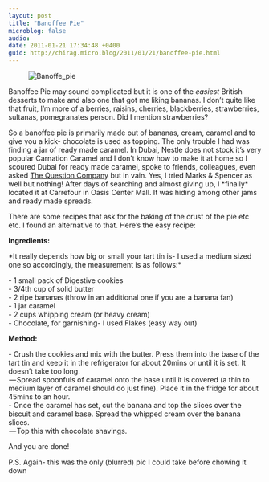 ```yaml
---
layout: post
title: "Banoffee Pie"
microblog: false
audio: 
date: 2011-01-21 17:34:48 +0400
guid: http://chirag.micro.blog/2011/01/21/banoffee-pie.html
---
```

<figure><img alt="Banoffe_pie" src="http://www.chirag.biz/uploads/2018/6f90d435e6.jpg"></figure><p>Banoffee Pie may sound complicated but it is one of the <em>easiest </em>British desserts to make and also one that got me liking bananas. I don’t quite like that fruit, I’m more of a berries, raisins, cherries, blackberries, strawberries, sultanas, pomegranates person. Did I mention strawberries?</p>
<p>So a banoffee pie is primarily made out of bananas, cream, caramel and to give you a kick- chocolate is used as topping. The only trouble I had was finding a jar of ready made caramel. In Dubai, Nestle does not stock it’s very popular Carnation Caramel and I don’t know how to make it at home so I scoured Dubai for ready made caramel, spoke to friends, colleagues, even asked <a href="http://www.thequestioncompany.com/" target="_blank">The Question Compan</a>y but in vain. Yes, I tried Marks &amp; Spencer as well but nothing! After days of searching and almost giving up, I *finally* located it at Carrefour in Oasis Center Mall. It was hiding among other jams and ready made spreads.</p>
<p>There are some recipes that ask for the baking of the crust of the pie etc etc. I found an alternative to that. Here’s the easy recipe:</p>
<p><strong>Ingredients:</strong></p>
<p>*It really depends how big or small your tart tin is- I used a medium sized one so accordingly, the measurement is as follows:*</p>
<p>- 1 small pack of Digestive cookies<br>- 3/4th cup of solid butter<br>- 2 ripe bananas (throw in an additional one if you are a banana fan)<br>- 1 jar caramel<br>- 2 cups whipping cream (or heavy cream)<br>- Chocolate, for garnishing- I used Flakes (easy way out)</p>
<p><strong>Method:</strong></p>
<p>- Crush the cookies and mix with the butter. Press them into the base of the tart tin and keep it in the refrigerator for about 20mins or until it is set. It doesn’t take too long.<br> — Spread spoonfuls of caramel onto the base until it is covered (a thin to medium layer of caramel should do just fine). Place it in the fridge for about 45mins to an hour.<br>- Once the caramel has set, cut the banana and top the slices over the biscuit and caramel base. Spread the whipped cream over the banana slices. <br> — Top this with chocolate shavings.</p>
<p>And you are done!</p>
<p>P.S. Again- this was the only (blurred) pic I could take before chowing it down</p>
